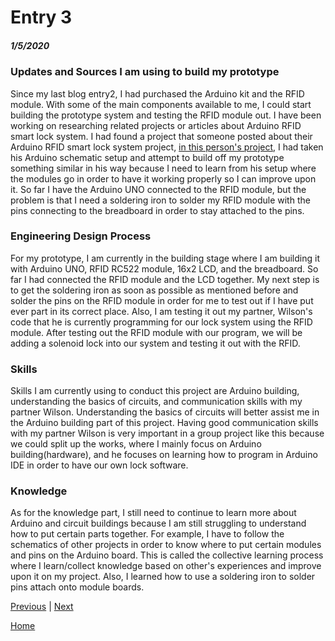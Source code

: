 # Entry 3
##### 1/5/2020

### Updates and Sources I am using to build my prototype
Since my last blog entry2, I had purchased the Arduino kit and the RFID module. With some of the main components available to me, I could start building the prototype system and testing the RFID module out. I have been working on researching related projects or articles about Arduino RFID smart lock system.
I had found a project that someone posted about their Arduino RFID smart lock system project,
[in this person's project](https://create.arduino.cc/projecthub/user8523373/rfid-based-automatic-door-system-7b2065?ref=similar&ref_id=113918&offset=1), I had taken his Arduino schematic setup and attempt to build off my prototype something similar in his way because I need to learn from his setup where the modules go in order to have it working properly so I can improve upon it. So far I have the Arduino UNO connected to the RFID module, but the problem is that I need a soldering iron to solder my RFID module with the pins connecting to the breadboard in order to stay attached to the pins.

### Engineering Design Process
For my prototype, I am currently in the building stage where I am building it with Arduino UNO, RFID RC522 module, 16x2 LCD, and the breadboard. So far I had connected the RFID module and the LCD together. My next step is to get the soldering iron as soon as possible as mentioned before and solder the pins on the RFID module in order for me to test out if I have put ever part in its correct place. Also, I am testing it out my partner, Wilson's code that he is currently programming for our lock system using the RFID module. After testing out the RFID module with our program, we will be adding a solenoid lock into our system and testing it out with the RFID.


### Skills
Skills I am currently using to conduct this project are Arduino building, understanding the basics of circuits, and communication skills with my partner Wilson. Understanding the basics of circuits will better assist me in the Arduino building part of this project. Having good communication skills with my partner Wilson is very important in a group project like this because we could split up the works, where I mainly focus on Arduino building(hardware), and he focuses on learning how to program in Arduino IDE in order to have our own lock software.
### Knowledge
As for the knowledge part, I still need to continue to learn more about Arduino and circuit buildings because I am still struggling to understand how to put certain parts together. For example, I have to follow the schematics of other projects in order to know where to put certain modules and pins on the Arduino board. This is called the collective learning process where I learn/collect knowledge based on other's experiences and improve upon it on my project. Also, I learned how to use a soldering iron to solder pins attach onto module boards.

[Previous](entry02.md) | [Next](entry04.md)

[Home](../README.md)